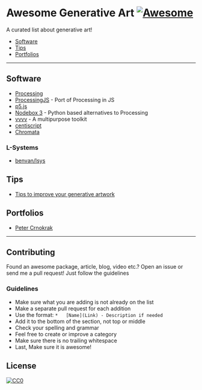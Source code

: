 # Awesome Generative Art [![Awesome](https://cdn.rawgit.com/sindresorhus/awesome/d7305f38d29fed78fa85652e3a63e154dd8e8829/media/badge.svg)](https://github.com/sindresorhus/awesome)

A curated list about generative art!

*   [Software](#software)
*   [Tips](#tips)
*   [Portfolios](#portfolios)

---

## Software

*   [Processing](https://processing.org/)
*   [ProcessingJS](http://processingjs.org/) - Port of Processing in JS
*   [p5.js](http://p5js.org/)
*   [Nodebox 3](https://www.nodebox.net/node/) - Python based alternatives to Processing
*   [vvvv](https://vvvv.org/) - A multipurpose toolkit
*   [centiscript](http://ex.rzm.co.jp/centiscript/)
*   [Chromata](https://www.michaelbromley.co.uk/experiments/chromata/#)

### L-Systems

*   [benvan/lsys](https://github.com/benvan/lsys)

## Tips

*   [Tips to improve your generative artwork](http://www.tylerlhobbs.com/writings/tips)

## Portfolios

*   [Peter Crnokrak](http://www.petercrnokrak.com/)

---

## Contributing

Found an awesome package, article, blog, video etc.?
Open an issue or send me a pull request! Just follow the guidelines

### Guidelines

*   Make sure what you are adding is not already on the list
*   Make a separate pull request for each addition
*   Use the format: `*   [Name](Link) - Description if needed`
*   Add it to the bottom of the section, not top or middle
*   Check your spelling and grammar
*   Feel free to create or improve a category
*   Make sure there is no trailing whitespace
*   Last, Make sure it is awesome!

## License

[![CC0](https://i.creativecommons.org/p/zero/1.0/88x31.png)](https://creativecommons.org/publicdomain/zero/1.0/)
